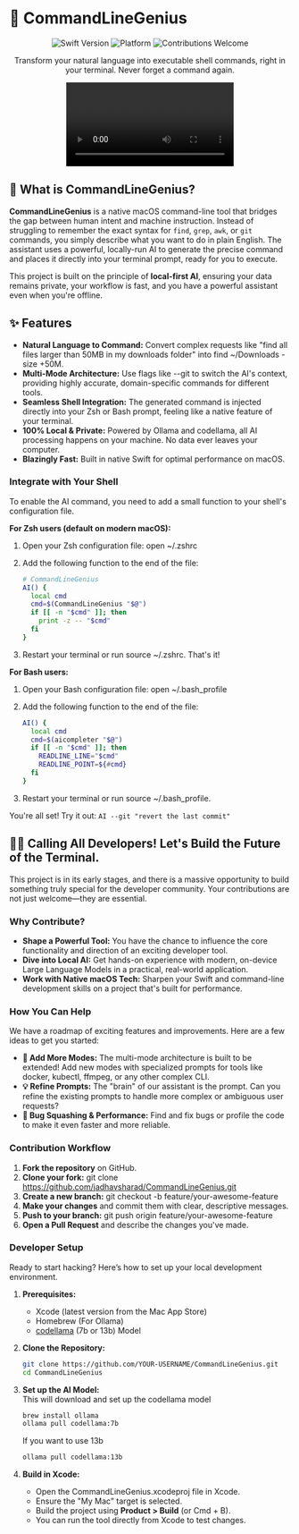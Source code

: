# **🧠 CommandLineGenius**

<p align="center"\>  
<img alt="Swift Version" src="https://img.shields.io/badge/Swift-5.7%2B-orange"/\>  
<img alt="Platform" src="https://img.shields.io/badge/Platform-macOS-lightgrey"/\>  
<img alt="Contributions Welcome" src="https://img.shields.io/badge/Contributions-Welcome-brightgreen.svg"/\>  
</p\>  
<p align="center"\>  
<strong\>Transform your natural language into executable shell commands, right in your terminal. Never forget a command again.</strong\>  
</p\>  
<p align="center"\>  

<video src="https://github.com/user-attachments/assets/f5aa4b31-a5c5-4632-ab3c-41c7ec028349" />

## **🤔 What is CommandLineGenius?**

**CommandLineGenius** is a native macOS command-line tool that bridges the gap between human intent and machine instruction. Instead of struggling to remember the exact syntax for ```find```, ```grep```, ```awk```, or ```git``` commands, you simply describe what you want to do in plain English. The assistant uses a powerful, locally-run AI to generate the precise command and places it directly into your terminal prompt, ready for you to execute.

This project is built on the principle of **local-first AI**, ensuring your data remains private, your workflow is fast, and you have a powerful assistant even when you're offline.

## **✨ Features**

* **Natural Language to Command:** Convert complex requests like "find all files larger than 50MB in my downloads folder" into find \~/Downloads \-size \+50M.  
* **Multi-Mode Architecture:** Use flags like \--git to switch the AI's context, providing highly accurate, domain-specific commands for different tools.  
* **Seamless Shell Integration:** The generated command is injected directly into your Zsh or Bash prompt, feeling like a native feature of your terminal.  
* **100% Local & Private:** Powered by Ollama and codellama, all AI processing happens on your machine. No data ever leaves your computer.  
* **Blazingly Fast:** Built in native Swift for optimal performance on macOS.

### **Integrate with Your Shell**

To enable the AI command, you need to add a small function to your shell's configuration file.

**For Zsh users (default on modern macOS):**

1. Open your Zsh configuration file: open \~/.zshrc  
2. Add the following function to the end of the file:  
   ```zsh
   # CommandLineGenius  
   AI() {  
     local cmd  
     cmd=$(CommandLineGenius "$@")  
     if [[ -n "$cmd" ]]; then  
       print -z -- "$cmd"  
     fi  
   }
   ```

3. Restart your terminal or run source \~/.zshrc. That's it\!

**For Bash users:**

1. Open your Bash configuration file: open \~/.bash\_profile  
2. Add the following function to the end of the file:  
   ```bash
   AI() {
     local cmd
     cmd=$(aicompleter "$@")
     if [[ -n "$cmd" ]]; then
       READLINE_LINE="$cmd"
       READLINE_POINT=${#cmd}
     fi
   }
   ```

3. Restart your terminal or run source \~/.bash\_profile.

You're all set\! Try it out: ``` AI --git "revert the last commit" ```

## **👨‍💻 Calling All Developers\! Let's Build the Future of the Terminal.**

This project is in its early stages, and there is a massive opportunity to build something truly special for the developer community. Your contributions are not just welcome—they are essential.

### **Why Contribute?**

* **Shape a Powerful Tool:** You have the chance to influence the core functionality and direction of an exciting developer tool.  
* **Dive into Local AI:** Get hands-on experience with modern, on-device Large Language Models in a practical, real-world application.  
* **Work with Native macOS Tech:** Sharpen your Swift and command-line development skills on a project that's built for performance.

### **How You Can Help**

We have a roadmap of exciting features and improvements. Here are a few ideas to get you started:

* **🧠 Add More Modes:** The multi-mode architecture is built to be extended\! Add new modes with specialized prompts for tools like docker, kubectl, ffmpeg, or any other complex CLI.    
* **💡 Refine Prompts:** The "brain" of our assistant is the prompt. Can you refine the existing prompts to handle more complex or ambiguous user requests?  
* **🐞 Bug Squashing & Performance:** Find and fix bugs or profile the code to make it even faster and more reliable.

### **Contribution Workflow**

1. **Fork the repository** on GitHub.  
2. **Clone your fork:** git clone https://github.com/jadhavsharad/CommandLineGenius.git  
3. **Create a new branch:** git checkout \-b feature/your-awesome-feature  
4. **Make your changes** and commit them with clear, descriptive messages.  
5. **Push to your branch:** git push origin feature/your-awesome-feature  
6. **Open a Pull Request** and describe the changes you've made.

### **Developer Setup**

Ready to start hacking? Here’s how to set up your local development environment.

1. **Prerequisites:**  
   * Xcode (latest version from the Mac App Store)
   * Homebrew (For Ollama)
   * [codellama](https://ollama.com/)  (7b or 13b) Model
2. **Clone the Repository:**  
   ```zsh
   git clone https://github.com/YOUR-USERNAME/CommandLineGenius.git
   cd CommandLineGenius
   ```

3. **Set up the AI Model:**  
   This will download and set up the codellama model
   ```zsh
   brew install ollama
   ollama pull codellama:7b
   ```
   If you want to use 13b
   ```zsh
   ollama pull codellama:13b
   ```

5. **Build in Xcode:**  
   * Open the CommandLineGenius.xcodeproj file in Xcode.  
   * Ensure the "My Mac" target is selected.  
   * Build the project using **Product \> Build** (or Cmd \+ B).  
   * You can run the tool directly from Xcode to test changes.
